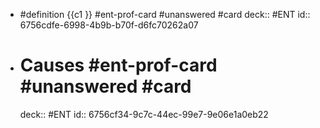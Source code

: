 - #definition {{c1 }} #ent-prof-card #unanswered #card
  deck:: #ENT
  id:: 6756cdfe-6998-4b9b-b70f-d6fc70262a07
- # Causes #ent-prof-card #unanswered #card
  deck:: #ENT
  id:: 6756cf34-9c7c-44ec-99e7-9e06e1a0eb22
